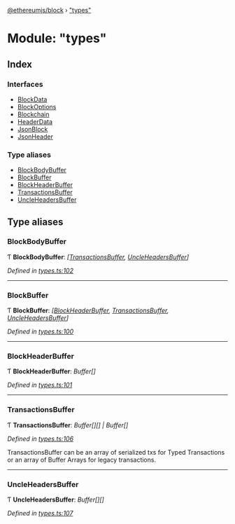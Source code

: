 [@ethereumjs/block](../README.md) › ["types"](_types_.md)

# Module: "types"

## Index

### Interfaces

* [BlockData](../interfaces/_types_.blockdata.md)
* [BlockOptions](../interfaces/_types_.blockoptions.md)
* [Blockchain](../interfaces/_types_.blockchain.md)
* [HeaderData](../interfaces/_types_.headerdata.md)
* [JsonBlock](../interfaces/_types_.jsonblock.md)
* [JsonHeader](../interfaces/_types_.jsonheader.md)

### Type aliases

* [BlockBodyBuffer](_types_.md#blockbodybuffer)
* [BlockBuffer](_types_.md#blockbuffer)
* [BlockHeaderBuffer](_types_.md#blockheaderbuffer)
* [TransactionsBuffer](_types_.md#transactionsbuffer)
* [UncleHeadersBuffer](_types_.md#uncleheadersbuffer)

## Type aliases

###  BlockBodyBuffer

Ƭ **BlockBodyBuffer**: *[[TransactionsBuffer](_types_.md#transactionsbuffer), [UncleHeadersBuffer](_types_.md#uncleheadersbuffer)]*

*Defined in [types.ts:102](https://github.com/ethereumjs/ethereumjs-monorepo/blob/master/packages/block/src/types.ts#L102)*

___

###  BlockBuffer

Ƭ **BlockBuffer**: *[[BlockHeaderBuffer](_types_.md#blockheaderbuffer), [TransactionsBuffer](_types_.md#transactionsbuffer), [UncleHeadersBuffer](_types_.md#uncleheadersbuffer)]*

*Defined in [types.ts:100](https://github.com/ethereumjs/ethereumjs-monorepo/blob/master/packages/block/src/types.ts#L100)*

___

###  BlockHeaderBuffer

Ƭ **BlockHeaderBuffer**: *Buffer[]*

*Defined in [types.ts:101](https://github.com/ethereumjs/ethereumjs-monorepo/blob/master/packages/block/src/types.ts#L101)*

___

###  TransactionsBuffer

Ƭ **TransactionsBuffer**: *Buffer[][] | Buffer[]*

*Defined in [types.ts:106](https://github.com/ethereumjs/ethereumjs-monorepo/blob/master/packages/block/src/types.ts#L106)*

TransactionsBuffer can be an array of serialized txs for Typed Transactions or an array of Buffer Arrays for legacy transactions.

___

###  UncleHeadersBuffer

Ƭ **UncleHeadersBuffer**: *Buffer[][]*

*Defined in [types.ts:107](https://github.com/ethereumjs/ethereumjs-monorepo/blob/master/packages/block/src/types.ts#L107)*
